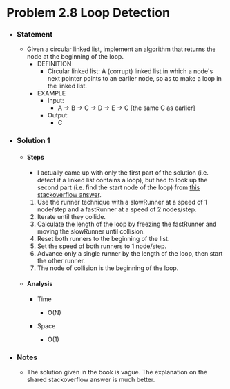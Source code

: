 # Problem 2.8 Loop Detection

- ### Statement

  - Given a circular linked list, implement an algorithm that returns the node at the beginning of the loop.
    - DEFINITION
      - Circular linked list: A (corrupt) linked list in which a node's next pointer points to an earlier node, so as to make a loop in the linked list.
    - EXAMPLE
      - Input:
        - A -> B -> C -> D -> E -> C [the same C as earlier]
      - Output:
        - C

- ### Solution 1

  - #### Steps

    - I actually came up with only the first part of the solution (i.e. detect if a linked list contains a loop), but had to look up the second part (i.e. find the start node of the loop) from [this stackoverflow answer](https://stackoverflow.com/a/3990650/9481968).

    1. Use the runner technique with a slowRunner at a speed of 1 node/step and a fastRunner at a speed of 2 nodes/step.
    2. Iterate until they collide.
    3. Calculate the length of the loop by freezing the fastRunner and moving the slowRunner until collision.
    4. Reset both runners to the beginning of the list. 
    5. Set the speed of both runners to 1 node/step. 
    6. Advance only a single runner by the length of the loop, then start the other runner. 
    7. The node of collision is the beginning of the loop. 

  - #### Analysis

    - Time

      - O(N)

    - Space
      - O(1)

- ### Notes

  - The solution given in the book is vague. The explanation on the shared stackoverflow answer is much better.
